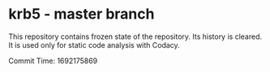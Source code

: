 # krb5 - master branch

This repository contains frozen state of the repository.
Its history is cleared. It is used only for static code
analysis with Codacy.

Commit Time: 1692175869